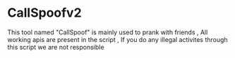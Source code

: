 # CallSpoofv2
This tool named "CallSpoof" is mainly used to prank with friends , All working apis are present in the script , If you do any illegal activites through this script we are not responsible 
